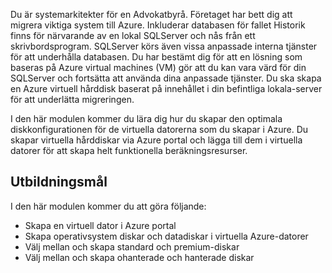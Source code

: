 Du är systemarkitekter för en Advokatbyrå. Företaget har bett dig att migrera viktiga system till Azure. Inkluderar databasen för fallet Historik finns för närvarande av en lokal SQLServer och nås från ett skrivbordsprogram. SQLServer körs även vissa anpassade interna tjänster för att underhålla databasen. Du har bestämt dig för att en lösning som baseras på Azure virtual machines (VM) gör att du kan vara värd för din SQLServer och fortsätta att använda dina anpassade tjänster. Du ska skapa en Azure virtuell hårddisk baserat på innehållet i din befintliga lokala-server för att underlätta migreringen.

I den här modulen kommer du lära dig hur du skapar den optimala diskkonfigurationen för de virtuella datorerna som du skapar i Azure. Du skapar virtuella hårddiskar via Azure portal och lägga till dem i virtuella datorer för att skapa helt funktionella beräkningsresurser.

## <a name="learning-objectives"></a>Utbildningsmål

I den här modulen kommer du att göra följande:

- Skapa en virtuell dator i Azure portal
- Skapa operativsystem diskar och datadiskar i virtuella Azure-datorer
- Välj mellan och skapa standard och premium-diskar
- Välj mellan och skapa ohanterade och hanterade diskar